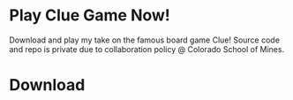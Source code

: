 # Play Clue Game Now!
Download and play my take on the famous board game Clue! Source code and repo is private due to collaboration policy @ Colorado School of Mines. 

# Download
